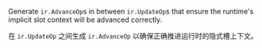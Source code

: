 Generate `ir.AdvanceOp`s in between `ir.UpdateOp`s that ensure the runtime's implicit slot
context will be advanced correctly.

在 `ir.UpdateOp` 之间生成 `ir.AdvanceOp` 以确保正确推进运行时的隐式槽上下文。